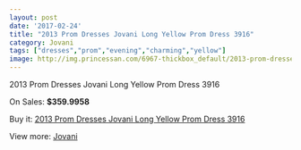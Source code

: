 ```yaml
---
layout: post
date: '2017-02-24'
title: "2013 Prom Dresses Jovani Long Yellow Prom Dress 3916"
category: Jovani
tags: ["dresses","prom","evening","charming","yellow"]
image: http://img.princessan.com/6967-thickbox_default/2013-prom-dresses-jovani-long-yellow-prom-dress-3916.jpg
---
```

2013 Prom Dresses Jovani Long Yellow Prom Dress 3916

On Sales: **$359.9958**
<a href="https://www.princessan.com/en/jovani/3127-2013-prom-dresses-jovani-long-yellow-prom-dress-3916.html"><amp-img layout="responsive" width="600" height="600" src="//img.princessan.com/6967-thickbox_default/2013-prom-dresses-jovani-long-yellow-prom-dress-3916.jpg" alt="2013 Prom Dresses Jovani Long Yellow Prom Dress 3916 0" /></a>
<a href="https://www.princessan.com/en/jovani/3127-2013-prom-dresses-jovani-long-yellow-prom-dress-3916.html"><amp-img layout="responsive" width="600" height="600" src="//img.princessan.com/6969-thickbox_default/2013-prom-dresses-jovani-long-yellow-prom-dress-3916.jpg" alt="2013 Prom Dresses Jovani Long Yellow Prom Dress 3916 1" /></a>
<a href="https://www.princessan.com/en/jovani/3127-2013-prom-dresses-jovani-long-yellow-prom-dress-3916.html"><amp-img layout="responsive" width="600" height="600" src="//img.princessan.com/6968-thickbox_default/2013-prom-dresses-jovani-long-yellow-prom-dress-3916.jpg" alt="2013 Prom Dresses Jovani Long Yellow Prom Dress 3916 2" /></a>

Buy it: [2013 Prom Dresses Jovani Long Yellow Prom Dress 3916](https://www.princessan.com/en/jovani/3127-2013-prom-dresses-jovani-long-yellow-prom-dress-3916.html "2013 Prom Dresses Jovani Long Yellow Prom Dress 3916")

View more: [Jovani](https://www.princessan.com/en/26-jovani "Jovani")